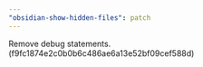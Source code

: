 ```yaml
---
"obsidian-show-hidden-files": patch
---
```


Remove debug statements. (f9fc1874e2c0b0b6c486ae6a13e52bf09cef588d)

